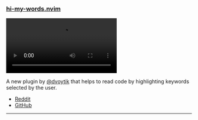 <h3 id="new-hi-my-words.nvim">
  <a href="#new-hi-my-words.nvim">
    <span class="icon-text">
      <span class="icon">
        <i class="fa-solid fa-book"></i>
      </span>
    </span>
    <span>hi-my-words.nvim</span>
  </a>
</h3>

<video controls>
  <source
    src="https://user-images.githubusercontent.com/506592/221443666-f9097c20-080f-422d-a30f-02653a862827.mp4"
  >
</video>

A new plugin by [@dvoytik](https://github.com/dvoytik) that helps to read code by highlighting keywords selected by the
user.

- [Reddit](https://www.reddit.com/r/neovim/comments/11ac1v6/a_small_plugin_that_helps_to_read_code_by/)
- [GitHub](https://github.com/dvoytik/hi-my-words.nvim)

---
